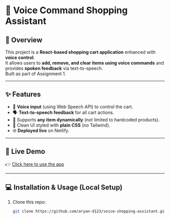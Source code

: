 # 🛒 Voice Command Shopping Assistant

## 📌 Overview
This project is a **React-based shopping cart application** enhanced with **voice control**.  
It allows users to **add, remove, and clear items using voice commands** and provides **spoken feedback** via text-to-speech.  
Built as part of Assignment 1.

---

## ✨ Features
- 🎤 **Voice input** (using Web Speech API) to control the cart.  
- 🗣️ **Text-to-speech feedback** for all cart actions.  
- 🛒 Supports **any item dynamically** (not limited to hardcoded products).  
- 🎨 Clean UI styled with **plain CSS** (no Tailwind).  
- 🌐 **Deployed live** on Netlify.  

---

## 🚀 Live Demo
👉 [Click here to use the app](https://voiceshoppingassistant.netlify.app
)

---

## 💻 Installation & Usage (Local Setup)
1. Clone this repo:
   ```bash
   git clone https://github.com/aryan-d123/voice-shopping-assistant.git
